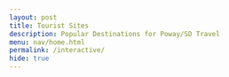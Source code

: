 ```yaml
---
layout: post 
title: Tourist Sites
description: Popular Destinations for Poway/SD Travel
menu: nav/home.html
permalink: /interactive/
hide: true
---    
```

